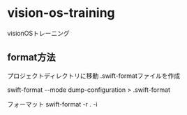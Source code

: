 # vision-os-training

visionOSトレーニング

## format方法

プロジェクトディレクトリに移動
.swift-formatファイルを作成

swift-format --mode dump-configuration > .swift-format

フォーマット
swift-format -r . -i
